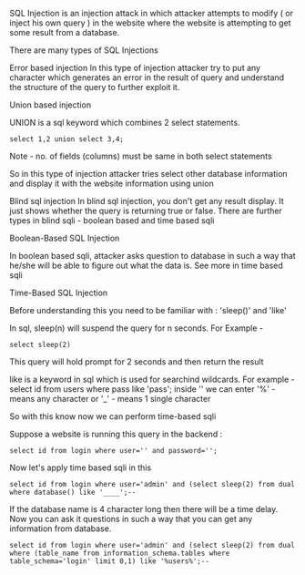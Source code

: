 SQL Injection is an injection attack in which attacker attempts to modify ( or inject his own query ) in the website where the website is attempting to get some result from a database.

There are many types of SQL Injections

Error based injection 
In this type of injection attacker try to put any character which generates an error in the result of query and understand the structure of the query to further exploit it.


Union based injection

UNION is a sql keyword which combines 2 select statements.
```
select 1,2 union select 3,4;
```
Note - no. of fields (columns) must be same in both select statements

So in this type of injection attacker tries select other database information and display it with the website information using union

Blind sql injection
In blind sql injection, you don't get any result display. It just shows whether the query is returning true or false.
There are further types in blind sqli - boolean based and time based sqli

Boolean-Based SQL Injection

In boolean based sqli, attacker asks question to database in such a way that he/she will be able to figure out what the data is.
See more in time based sqli


Time-Based SQL Injection

Before understanding this you need to be familiar with : 'sleep()' and 'like'

In sql, sleep(n) will suspend the query for n seconds.
For Example - 
```
select sleep(2) 
```
This query will hold prompt for 2 seconds and then return the result

like is a keyword in sql which is used for searchind wildcards.
For example - select id from users where pass like 'pass';
inside '' we can enter '%' - means any character or '\_' - means 1 single character

So with this know now we can perform time-based sqli

Suppose a website is running this query in the backend :
```
select id from login where user='' and password='';
```

Now let's apply time based sqli in this 
```
select id from login where user='admin' and (select sleep(2) from dual where database() like '____';-- 
```

If the database name is 4 character long then there will be a time delay. Now you can ask it questions in such a way that you can get any information from database.
```
select id from login where user='admin' and (select sleep(2) from dual where (table_name from information_schema.tables where table_schema='login' limit 0,1) like '%users%';-- 
```
